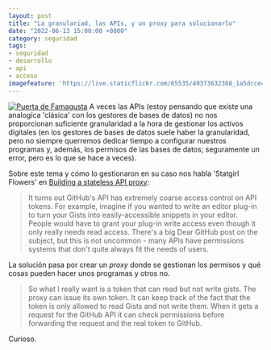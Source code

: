 ```yaml
---
layout: post
title: "La granulariad, las APIs, y un proxy para solucionarlo"
date: "2022-06-13 15:00:00 +0000"
category: seguridad
tags:
- seguridad
- desarrollo
- api
- acceso
imagefeature: 'https://live.staticflickr.com/65535/49373632368_1a5dcce433.jpg'
---
```

<a href="https://flickr.com/photos/fernand0/49373632368/" title="Puerta de Famagusta "><img src="https://live.staticflickr.com/65535/49373632368_1a5dcce433.jpg" alt="Puerta de Famagusta " class="img-responsive img-centered"></a>
A veces las APIs (estoy pensando que existe una analogíca 'clásica' con los gestores de bases de datos) no nos proporcionan suficiente granularidad a la hora de gestionar los activos digitales (en los gestores de bases de datos suele haber la granularidad, pero no siempre querremos dedicar tiempo a configurar nuestros programas y, además, los permisos de las bases de datos; seguramente un error, pero es lo que se hace a veces).

Sobre este tema y cómo lo gestionaron en su caso nos habla 'Statgirl Flowers' en [Building a stateless API proxy](https://blog.thea.codes/building-a-stateless-api-proxy/):

> It turns out GitHub's API has extremely coarse access control on API tokens. For example, imagine if you wanted to write an editor plug-in to turn your Gists into easily-accessible snippets in your editor. People would have to grant your plug-in write access even though it only really needs read access. There's a big Dear GitHub post on the subject, but this is not uncommon - many APIs have permissions systems that don't quite always fit the needs of users.

La solución pasa por crear un *proxy* donde se gestionan los permisos y qué cosas pueden hacer unos programas y otros no.

> So what I really want is a token that can read but not write gists. The proxy can issue its own token. It can keep track of the fact that the token is only allowed to read Gists and not write them. When it gets a request for the GitHub API it can check permissions before forwarding the request and the real token to GitHub.

Curioso.
